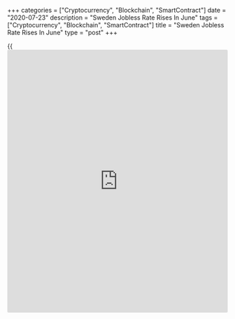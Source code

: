 +++
categories = ["Cryptocurrency", "Blockchain", "SmartContract"]
date = "2020-07-23"
description = "Sweden Jobless Rate Rises In June"
tags = ["Cryptocurrency", "Blockchain", "SmartContract"]
title = "Sweden Jobless Rate Rises In June"
type = "post"
+++

{{<iframe id="large-banner" src="https://www.bounty.group/#slide=19.0" width="100%" height="600" scrolling="no" style="border: 0px solid rgb(216, 221, 230); border-radius: 3px;">}}

Sweden's jobless rate increased and employment decreased in June,
figures from Statistics Sweden showed on Thursday.

The jobless rate increased to 9.8 percent in June from 9.0 percent in
May. In June last year, the rate was 7.2 percent.

The number of unemployed persons increased by 150,000 to 557,000 in June
from 496,500 in the preceding month.

The youth unemployment rate, which is applied to the 15-24 age group,
rose to 32.3 percent in June from 29.8 percent in the prior month.

The employment rate increased to 67.7 percent from 66.7 percent in the
previous month. The number of employed persons decreased by 148,000 to
5.101 million.

On a seasonally adjusted basis, the unemployment rate was 9.3 percent in
June.

For comments and feedback [contact](https://www.playgroundfx.com/contact/): editorial@rtt[news](https://www.letsplayfx.com/blog/forex-news-website/).com

[Economic News][1]

 **What parts of the world are seeing the best (and worst) economic
performances lately? Click[here][2] to check out our [Econ Scorecard][2]
and find out! See up-to-the-moment [ranking](https://www.playgroundfx.com/blog/crypto-exchange-ranking/)s for the best and worst
performers in [GDP][3], [unemployment rate][4], [inflation][2] and much
more.**

   1. www.rtt[news](https://www.letsplayfx.com/blog/forex-news-website/).com/Content/EconomicNews.aspx
   2. www.rtt[news](https://www.letsplayfx.com/blog/forex-news-website/).com/economic-scorecard/world-rank/CPI/highest-performance.aspx
   3. www.rtt[news](https://www.letsplayfx.com/blog/forex-news-website/).com/economic-scorecard/world-rank/GDP/highest-performance.aspx
   4. www.rtt[news](https://www.letsplayfx.com/blog/forex-news-website/).com/economic-scorecard/world-rank/unemployment-rate/lowest-performance.aspx